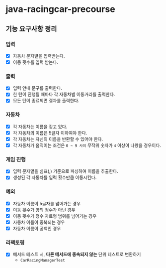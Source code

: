 # java-racingcar-precourse

## 기능 요구사항 정리

### 입력

- [x] 자동차 문자열을 입력받는다.
- [x] 이동 횟수를 입력 받는다.

### 출력

- [x] 입력 안내 문구를 출력한다.
- [x] 한 턴이 진행될 때마다 각 자동차별 이동거리를 출력한다.
- [x] 모든 턴이 종료되면 결과를 출력한다.

### 자동차

- [x] 각 자동차는 이름을 갖고 있다.
- [x] 각 자동차의 이름은 5글자 이하여야 한다.
- [x] 각 자동차는 자신의 이름을 반환할 수 있어야 한다.
- [x] 각 자동차가 움직이는 조건은 `0 ~ 9 사이` 무작위 숫자가 `4` 이상이 나왔을 경우이다.

### 게임 진행

- [x] 입력 문자열을 쉼표(,) 기준으로 파싱하여 이름을 추출한다.
- [x] 생성된 각 자동차를 입력 횟수만큼 이동시킨다.

### 예외

- [x] 자동차 이름이 5글자를 넘어가는 경우
- [x] 이동 횟수가 양의 정수가 아닌 경우
- [x] 이동 횟수가 정수 자료형 범위를 넘어가는 경우
- [x] 자동차 이름이 중복되는 경우
- [x] 자동차 이름이 공백인 경우

### 리팩토링

- [x] 메서드 테스트 시, **다른 메서드에 종속되지 않는** 단위 테스트로 변환하기
  - `CarRacingManagerTest`
